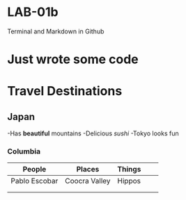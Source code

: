 # LAB-01b
Terminal and Markdown in Github

# Just wrote some code

# Travel Destinations 
## Japan 
     
-Has __beautiful__ mountains
     -Delicious _sushi_ 
     -Tokyo looks fun 
    
### Columbia

| People        | Places        | Things |   |   |
|---------------|---------------|--------|---|---|
| Pablo Escobar | Coocra Valley | Hippos |   |   |
|               |               |        |   |   |
|               |               |        |   |   |